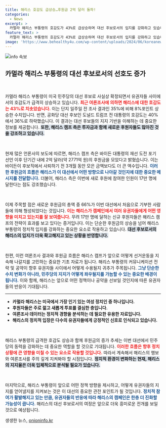 ```yaml
---
title: 해리스 호감도 급상승…후원금 2억 달러 돌파!
categories:
  - News
excerpt: >
  카멀라 해리스 부통령의 호감도가 43%로 급상승하며 대선 후보로서의 입지를 강화하고 있습니다. 한 주 만에 2억 달러의 후원금이 모였고, 17만명이 새로 후원에 참여했습니다! 해리스의 역동적인 행보가 대선 판도를 어떻게 바꿀지 주목됩니다.
feature_text: >
  카멀라 해리스 부통령의 호감도가 43%로 급상승하며 대선 후보로서의 입지를 강화하고 있습니다. 한 주 만에 2억 달러의 후원금이 모였고, 17만명이 새로 후원에 참여했습니다! 해리스의 역동적인 행보가 대선 판도를 어떻게 바꿀지 주목됩니다.
image: 'https://www.behealthy4u.com/wp-content/uploads/2024/06/koreanews.jpg'
---
```


<p><img src="https://www.behealthy4u.com/wp-content/uploads/2024/06/koreanews.jpg" alt="info 속보" /></p>

<h2 data-ke-size="size26">카멀라 해리스 부통령의 대선 후보로서의 선호도 증가</h2>

<p data-ke-size="size16">&nbsp;</p>

<p>카멀라 해리스 부통령이 미국 민주당의 대선 후보로 사실상 확정되면서 유권자들 사이에서의 호감도가 급격히 상승하고 있습니다. <b><span style="color: #ee2323;">최근 여론조사에 의하면 해리스에 대한 호감도는 43%로 치솟았습니다.</span></b> 이는 단지 일주일 전 조사 결과인 35%에 비해 8%포인트 상승한 수치입니다. 반면, 공화당 대선 후보인 도널드 트럼프 전 대통령의 호감도는 40%에서 36%로 하락했습니다. 이 결과는 대선 후보들의 지지 기반을 이해하는 데 중요한 정보를 제공합니다. <b><span style="background-color: #21538527;">또한, 해리스 캠프 측은 투자금과 함께 새로운 후원자들도 많아진 것을 강조하고 있습니다.</span></b></p>

<p data-ke-size="size16">&nbsp;</p>

<p>현재 많은 언론사의 보도에 따르면, 해리스 캠프 측은 바이든 대통령의 재선 도전 포기 선언 이후 단기간 내에 2억 달러(약 2771억 원)의 후원금을 모았다고 밝혔습니다. 이는 바이든이 후보직에서 사퇴하기 전 3개월 동안 모은 금액보다도 더 큰 액수입니다. <b><span style="color: #1a5490;">이러한 후원금의 흐름은 해리스가 이 대선에서 어떤 방향으로 나아갈 것인지에 대한 중요한 메시지를 전달합니다.</span></b> 더불어, 해리스 측은 이번에 새로 후원에 참여한 인원이 17만 명에 달한다는 점도 강조했습니다. </p>

<p data-ke-size="size16">&nbsp;</p>

<p>이제 주목할 점은 새로운 후원금의 총액 중 66%가 이번 대선에서 처음으로 기부한 사람들에 의해 형성되었다는 것입니다. <b><span style="color: #ee2323;">이는 해리스가 캠페인에서 여러 유권자들에게 어떤 영향을 미치고 있는지를 잘 보여줍니다.</span></b> 무려 17만 명에 달하는 신규 후원자들은 해리스 캠프의 전략이 효과를 보고 있다는 증거입니다. 이는 단순한 후원금의 상승을 넘어 해리스 부통령의 정치적 입지를 강화하는 중요한 요소로 작용하고 있습니다. <b><span style="background-color: #21538527;">대선 후보로서의 해리스의 입지가 더욱 확고해지고 있는 상황을 반영합니다.</span></b></p>

<p data-ke-size="size16">&nbsp;</p>

<p>한편, 이런 여론조사 결과와 후원금 흐름은 해리스 캠프가 앞으로 어떻게 선거운동을 지속해 나갈지를 고민하는 중요한 기초 자료가 됩니다. 해리스 부통령의 커뮤니케이션 전략 및 공약이 향후 유권자들 사이에서 어떻게 수용될지 귀추가 주목됩니다. <b><span style="color: #1a5490;">그냥 단순한 수치 변화가 아니라, 민주당의 지지가 어떻게 좌우될지를 가늠할 수 있는 중요한 배경이 됩니다.</span></b> 이와 함께, 해리스는 앞으로 어떤 정책이나 공약을 선보일 것인지에 따른 유권자들의 반응이 기대됩니다. </p>

<hr>

<ul>
<li><b>카멀라 해리스는 미국에서 가장 인기 있는 여성 정치인 중 하나입니다.</b></li>
<li><b>후원자들은 주로 젊고 새롭게 투표를 결심한 층입니다.</b></li>
<li><b>여론조사 데이터는 정치적 경향을 분석하는 데 필요한 유용한 자료입니다.</b></li>
<li><b>해리스의 정치적 입장은 다수의 유권자들에게 긍정적인 신호로 인식되고 있습니다.</b></li>
</ul>

<p data-ke-size="size16">&nbsp;</p>

<p>해리스 부통령의 급격한 호감도 상승과 함께 후원금의 증가 추세는 이번 대선에서 민주당의 동력을 강화하는 데 중요한 역할을 할 것으로 기대됩니다. <b><span style="color: #ee2323;">이러한 흐름은 향후 정치 상황에 큰 영향을 미칠 수 있는 요소로 작용할 것입니다.</span></b> 따라서 계속해서 해리스의 행보와 여론조사를 주의 깊게 지켜봐야 할 시점입니다. <b><span style="background-color: #21538527;">정치적 환경이 변화하는 현재, 해리스의 지지율은 더욱 입체적으로 분석될 필요가 있습니다.</span></b> </p>

<p data-ke-size="size16">&nbsp;</p>

<p>마지막으로, 해리스 부통령이 앞으로 어떤 정책 방향을 제시하고, 어떻게 유권자들의 지지를 얻어낼지를 지켜보는 것은 이 대선의 중요한 관전 포인트가 될 것입니다. <b><span style="color: #1a5490;">정치적 참여가 활발해지고 있는 만큼, 유권자들의 반응에 따라 해리스의 캠페인은 한층 더 진화할 가능성이 큽니다.</span></b> 해리스의 대선 후보로서의 여정은 앞으로 더욱 흥미로운 전개를 보일 것으로 예상됩니다.</p>
생생한 뉴스, <a href="https://onioninfo.kr" rel="dofollow">onioninfo.kr</a>



